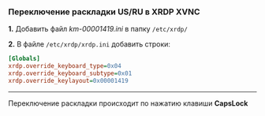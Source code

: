 ### Переключение раскладки US/RU в XRDP XVNC 

**1.** Добавить файл _km-00001419.ini_ в папку `/etc/xrdp/`

**2.** В файле `/etc/xrdp/xrdp.ini` добавить строки:

```ini
[Globals]
xrdp.override_keyboard_type=0x04
xrdp.override_keyboard_subtype=0x01
xrdp.override_keylayout=0x00001419
```

---

Переключение раскладки происходит по нажатию клавиши **CapsLock**
